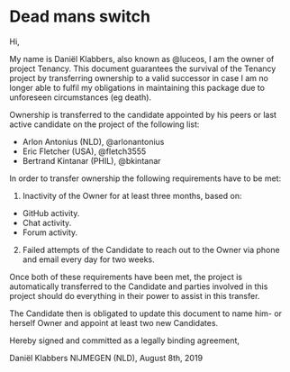 # Dead mans switch

Hi,

My name is Daniël Klabbers, also known as @luceos, I am the owner
of project Tenancy. This document guarantees the survival of the Tenancy project by
transferring ownership to a valid successor in case I am no longer able to fulfil my
obligations in maintaining this package due to unforeseen circumstances (eg death).

Ownership is transferred to the candidate appointed by his peers
or last active candidate on the project of the following list:

- Arlon Antonius (NLD), @arlonantonius
- Eric Fletcher (USA), @fletch3555
- Bertrand Kintanar (PHIL), @bkintanar

In order to transfer ownership the following requirements have to be met:

1. Inactivity of the Owner for at least three months, based on:
  - GitHub activity.
  - Chat activity.
  - Forum activity.
2. Failed attempts of the Candidate to reach out to the Owner via phone and email
every day for two weeks.

Once both of these requirements have been met, the project is automatically transferred
to the Candidate and parties involved in this project should do everything in their power
to assist in this transfer.

The Candidate then is obligated to update this document to name him- or herself Owner
and appoint at least two new Candidates.

Hereby signed and committed as a legally binding agreement,

Daniël Klabbers
NIJMEGEN (NLD), August 8th, 2019
